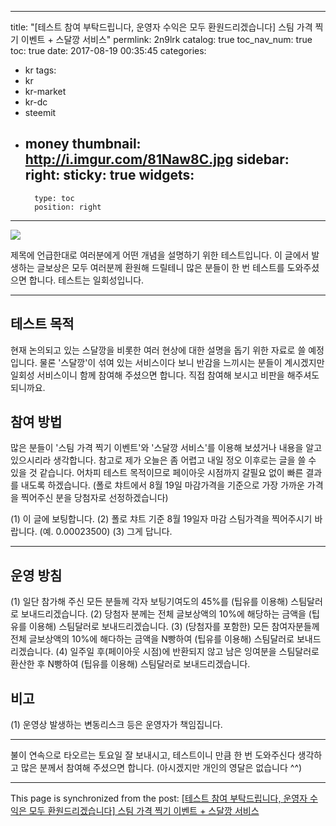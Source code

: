 
---
title: "[테스트 참여 부탁드립니다, 운영자 수익은 모두 환원드리겠습니다] 스팀 가격 찍기 이벤트 + 스달깡 서비스"
permlink: 2n9lrk
catalog: true
toc_nav_num: true
toc: true
date: 2017-08-19 00:35:45
categories:
- kr
tags:
- kr
- kr-market
- kr-dc
- steemit
- money
thumbnail: http://i.imgur.com/81Naw8C.jpg
sidebar:
    right:
        sticky: true
widgets:
    -
        type: toc
        position: right
---


![](http://i.imgur.com/81Naw8C.jpg)

제목에 언급한대로 여러분에게 어떤 개념을 설명하기 위한 테스트입니다. 이 글에서 발생하는 글보상은 모두 여러분께 환원해 드릴테니 많은 분들이 한 번 테스트를 도와주셨으면 합니다. 테스트는 일회성입니다.

---

테스트 목적
--

현재 논의되고 있는 스달깡을 비롯한 여러 현상에 대한 설명을 돕기 위한 자료로 쓸 예정입니다. 물론 '스달깡'이 섞여 있는 서비스이다 보니 반감을 느끼시는 분들이 계시겠지만 일회성 서비스이니 함께 참여해 주셨으면 합니다. 직접 참여해 보시고 비판을 해주셔도 되니까요.

참여 방법
--

많은 분들이 '스팀 가격 찍기 이벤트'와 '스달깡 서비스'를 이용해 보셨거나 내용을 알고 있으시리라 생각합니다. 참고로 제가 오늘은 좀 어렵고 내일 정오 이후로는 글을 쓸 수 있을 것 같습니다. 어차피 테스트 목적이므로 페이아웃 시점까지 갈필요 없이 빠른 결과를 내도록 하겠습니다. (폴로 챠트에서 8월 19일 마감가격을 기준으로 가장 가까운 가격을 찍어주신 분을 당첨자로 선정하겠습니다)

(1) 이 글에 보팅합니다.
(2) 폴로 챠트 기준 8월 19일자 마감 스팀가격을 찍어주시기 바랍니다. (예. 0.00023500)
(3) 그게 답니다. 

---

운영 방침
--

(1) 일단 참가해 주신 모든 분들께 각자 보팅기여도의 45%를 (팁유를 이용해) 스팀달러로 보내드리겠습니다.
(2) 당첨자 분께는 전체 글보상액의 10%에 해당하는 금액을 (팁유를 이용해) 스팀달러로 보내드리겠습니다.
(3) (당첨자를 포함한) 모든 참여자분들께 전체 글보상액의 10%에 해다하는 금액을 N빵하여 (팁유를 이용해) 스팀달러로 보내드리겠습니다.
(4) 일주일 후(페이아웃 시점)에 반환되지 않고 남은 잉여분을 스팀달러로 환산한 후 N빵하여 (팁유를 이용해) 스팀달러로 보내드리겠습니다.

비고
--

(1) 운영상 발생하는 변동리스크 등은 운영자가 책임집니다.

--- 

불이 연속으로 타오르는 토요일 잘 보내시고, 테스트이니 만큼 한 번 도와주신다 생각하고 많은 분께서 참여해 주셨으면 합니다. (아시겠지만 개인의 영달은 없습니다 ^^)

- - -

This page is synchronized from the post: [[테스트 참여 부탁드립니다, 운영자 수익은 모두 환원드리겠습니다] 스팀 가격 찍기 이벤트 + 스달깡 서비스](https://steemit.com/@jack8831/2n9lrk)
